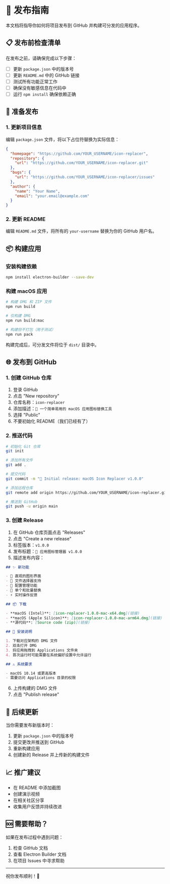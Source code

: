 # 🚀 发布指南

本文档将指导你如何将项目发布到 GitHub 并构建可分发的应用程序。

## 📋 发布前检查清单

在发布之前，请确保完成以下步骤：

- [ ] 更新 `package.json` 中的版本号
- [ ] 更新 `README.md` 中的 GitHub 链接
- [ ] 测试所有功能正常工作
- [ ] 确保没有敏感信息在代码中
- [ ] 运行 `npm install` 确保依赖正确

## 🔧 准备发布

### 1. 更新项目信息

编辑 `package.json` 文件，将以下占位符替换为实际信息：

```json
{
  "homepage": "https://github.com/YOUR_USERNAME/icon-replacer",
  "repository": {
    "url": "https://github.com/YOUR_USERNAME/icon-replacer.git"
  },
  "bugs": {
    "url": "https://github.com/YOUR_USERNAME/icon-replacer/issues"
  },
  "author": {
    "name": "Your Name",
    "email": "your.email@example.com"
  }
}
```

### 2. 更新 README

编辑 `README.md` 文件，将所有的 `your-username` 替换为你的 GitHub 用户名。

## 📦 构建应用

### 安装构建依赖

```bash
npm install electron-builder --save-dev
```

### 构建 macOS 应用

```bash
# 构建 DMG 和 ZIP 文件
npm run build

# 仅构建 DMG
npm run build:mac

# 构建但不打包（用于测试）
npm run pack
```

构建完成后，可分发文件将位于 `dist/` 目录中。

## 🌐 发布到 GitHub

### 1. 创建 GitHub 仓库

1. 登录 GitHub
2. 点击 "New repository"
3. 仓库名称：`icon-replacer`
4. 添加描述：`🎨 一个简单易用的 macOS 应用图标替换工具`
5. 选择 "Public"
6. 不要初始化 README（我们已经有了）

### 2. 推送代码

```bash
# 初始化 Git 仓库
git init

# 添加所有文件
git add .

# 提交代码
git commit -m "🎉 Initial release: macOS Icon Replacer v1.0.0"

# 添加远程仓库
git remote add origin https://github.com/YOUR_USERNAME/icon-replacer.git

# 推送到 GitHub
git push -u origin main
```

### 3. 创建 Release

1. 在 GitHub 仓库页面点击 "Releases"
2. 点击 "Create a new release"
3. 标签版本：`v1.0.0`
4. 发布标题：`🎨 应用图标管理器 v1.0.0`
5. 描述发布内容：

```markdown
## ✨ 新功能

- 🎯 直观的图形界面
- 📁 文件选择器支持
- 💾 配置管理功能
- 🔄 单个和批量替换
- ⚡ 实时操作反馈

## 📦 下载

- **macOS (Intel)**: [icon-replacer-1.0.0-mac-x64.dmg](链接)
- **macOS (Apple Silicon)**: [icon-replacer-1.0.0-mac-arm64.dmg](链接)
- **源代码**: [Source code (zip)](链接)

## 🔧 安装说明

1. 下载对应架构的 DMG 文件
2. 双击打开 DMG
3. 将应用拖拽到 Applications 文件夹
4. 首次运行时可能需要在系统偏好设置中允许运行

## ⚠️ 系统要求

- macOS 10.14 或更高版本
- 需要访问 Applications 目录的权限
```

6. 上传构建的 DMG 文件
7. 点击 "Publish release"

## 🔄 后续更新

当你需要发布新版本时：

1. 更新 `package.json` 中的版本号
2. 提交更改并推送到 GitHub
3. 重新构建应用
4. 创建新的 Release 并上传新的构建文件

## 📈 推广建议

- 在 README 中添加截图
- 创建演示视频
- 在相关社区分享
- 收集用户反馈并持续改进

## 🆘 需要帮助？

如果在发布过程中遇到问题：

1. 检查 GitHub 文档
2. 查看 Electron Builder 文档
3. 在项目 Issues 中寻求帮助

---

祝你发布顺利！🎉